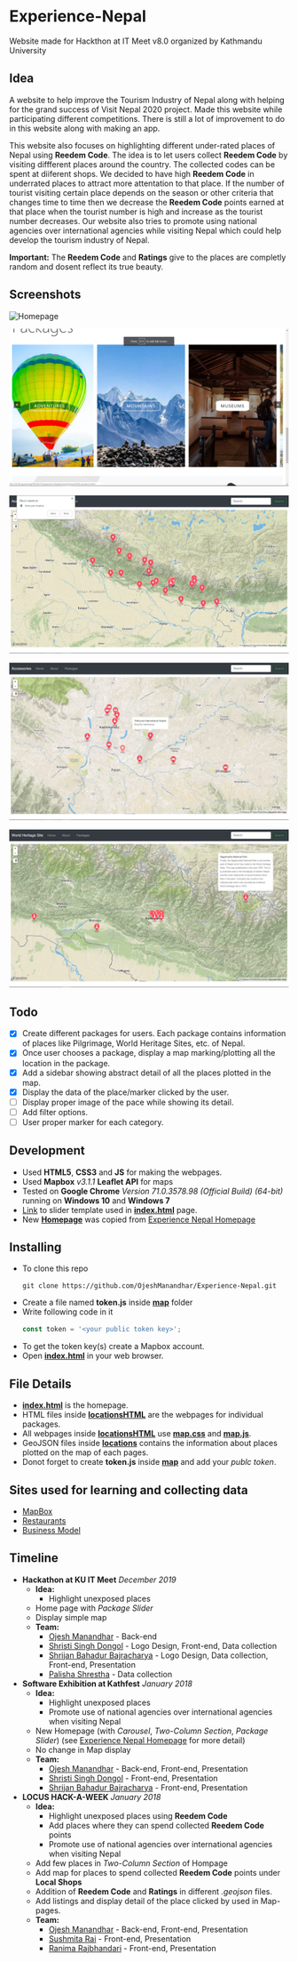 # Experience-Nepal
Website made for Hackthon at IT Meet v8.0 organized by Kathmandu University

## Idea
A website to help improve the Tourism Industry of Nepal along with helping for the grand success of Visit Nepal 2020 project. Made this website while participating different competitions. There is still a lot of improvement to do in this website along with making an app.

This website also focuses on highlighting different under-rated places of Nepal using **Reedem Code**. The idea is to let users collect **Reedem Code** by visiting diffferent places around the country. The collected codes can be spent at diiferent shops. We decided to have high **Reedem Code** in underrated places to attract more attentation to that place. If the number of tourist visiting certain place depends on the season or other criteria that changes time to time then we decrease the **Reedem Code** points earned at that place when the tourist number is high and increase as the tourist number decreases. Our website also tries to promote using national agencies over international agencies while visiting Nepal which could help develop the tourism industry of Nepal.

**Important:** The **Reedem Code** and **Ratings** give to the places are completly random and dosent reflect its true beauty.

## Screenshots
![Homepage](/screenshots/index.png)

![Swiper](/screenshots/swiper.png)

![Asking GPS permission](/screenshots/gps.png)

![Accessories nearby](/screenshots/airports.png)

![Herigate across Nepal](/screenshots/heritage.png)

## Todo
- [X] Create different packages for users. Each package contains information of places like Pilgrimage, World Heritage Sites, etc. of Nepal.
- [X] Once user chooses a package, display a map marking/plotting all the location in the package.
- [X] Add a sidebar showing abstract detail of all the places plotted in the map.
- [X] Display the data of the place/marker clicked by the user.
- [ ] Display proper image of the pace while showing its detail.
- [ ] Add filter options.
- [ ] User proper marker for each category.

## Development
- Used **HTML5**, **CSS3** and **JS** for making the webpages.
- Used **Mapbox** *v3.1.1* **Leaflet API** for maps
- Tested on **Google Chrome** *Version 71.0.3578.98 (Official Build) (64-bit)* running on **Windows 10** and **Windows 7**
- [Link](https://colorlib.com/wp/template/photon/) to slider template used in **[index.html](index.html)** page.
- New [**Homepage**](index.html) was copied from [Experience Nepal Homepage](https://github.com/OjeshManandhar/Experience-Nepal-Homepage)

## Installing
- To clone this repo
  ```shell
  git clone https://github.com/OjeshManandhar/Experience-Nepal.git
  ```
- Create a file named **token.js** inside **[map](map)** folder
- Write following code in it
  ```js
  const token = '<your public token key>';
  ```
- To get the token key(s) create a Mapbox account.
- Open **[index.html](index.html)** in your web browser.

## File Details
- **[index.html](index.html)** is the homepage.
- HTML files inside **[locationsHTML](map/locationsHTML)** are the webpages for individual packages.
- All webpages inside **[locationsHTML](map/locationsHTML)** use **[map.css](map/map.css)** and **[map.js](map/map.js)**.
- GeoJSON files inside **[locations](map/locations)** contains the information about places plotted on the map of each pages.
- Donot forget to create **token.js** inside **[map](map)** and add your *publc token*.

## Sites used for learning and collecting data
+ [MapBox](https://docs.mapbox.com/help/tutorials/building-a-store-locator/)
+ [Restaurants](https://www.tripadvisor.com/Restaurants-g293889-Nepal.html)
+ [Business Model](https://www.cleverism.com/business-model-canvas-complete-guide/)

## Timeline
+ **Hackathon at KU IT Meet** *December 2019*
  - **Idea:**
    + Highlight unexposed places
  - Home page with *Package Slider*
  - Display simple map
  - **Team:**
    + [Ojesh Manandhar](https://github.com/OjeshManandhar) - Back-end
    + [Shristi Singh Dongol](https://github.com/shrisingdon) - Logo Design, Front-end, Data collection
    + [Shrijan Bahadur Bajracharya](https://github.com/ShriBuzz) - Logo Design, Data collection, Front-end, Presentation
    + [Palisha Shrestha](https://github.com/palishashrestha) - Data collection
+ **Software Exhibition at Kathfest** *January 2018*
  - **Idea:**
    + Highlight unexposed places
    + Promote use of national agencies over international agencies when visiting Nepal
  - New Homepage (with *Carousel*, *Two-Column Section*, *Package Slider*) (see [Experience Nepal Homepage](https://github.com/OjeshManandhar/Experience-Nepal-Homepage) for more detail)
  - No change in Map display
  - **Team:**
    + [Ojesh Manandhar](https://github.com/OjeshManandhar) - Back-end, Front-end, Presentation
    + [Shristi Singh Dongol](https://github.com/shrisingdon) - Front-end, Presentation
    + [Shrijan Bahadur Bajracharya](https://github.com/ShriBuzz) - Front-end, Presentation
+ **LOCUS HACK-A-WEEK** *January 2018*
  - **Idea:**
      + Highlight unexposed places using **Reedem Code**
      + Add places where they can spend collected **Reedem Code** points
      + Promote use of national agencies over international agencies when visiting Nepal
  - Add few places in *Two-Column Section* of Hompage
  - Add map for places to spend collected **Reedem Code** points under **Local Shops**
  - Addition of **Reedem Code** and **Ratings** in different *.geojson* files.
  - Add listings and display detail of the place clicked by used in Map-pages.
  - **Team:**
    + [Ojesh Manandhar](https://github.com/OjeshManandhar) - Back-end, Front-end, Presentation
    + [Sushmita Rai](https://github.com/sushmitaraii1) - Front-end, Presentation
    + [Ranima Rajbhandari](https://www.facebook.com/ranima.rajbhandari) - Front-end, Presentation
